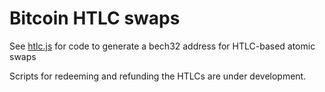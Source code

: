 # Bitcoin HTLC swaps

See [htlc.js](htlc.js) for code to generate a bech32 address for HTLC-based atomic swaps

Scripts for redeeming and refunding the HTLCs are under development. 
